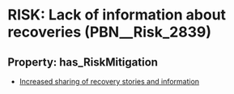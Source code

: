 # RISK: __Lack of information about recoveries__ (PBN__Risk_2839)

## Property: has_RiskMitigation

* [Increased sharing of recovery stories and information](PBN__Mitigation_971)

